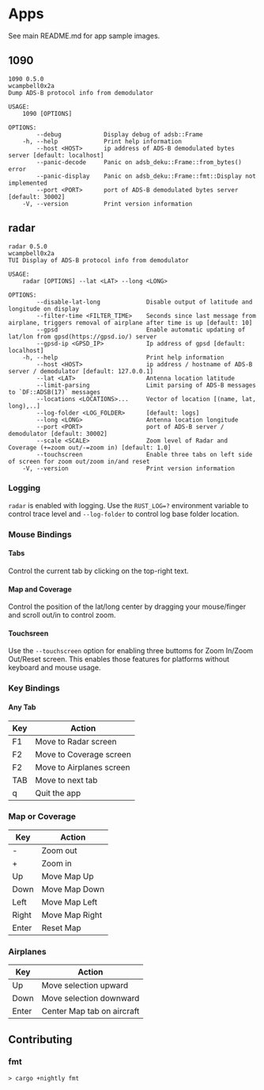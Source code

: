 # Apps

See main README.md for app sample images.

## 1090
```
1090 0.5.0
wcampbell0x2a
Dump ADS-B protocol info from demodulator

USAGE:
    1090 [OPTIONS]

OPTIONS:
        --debug            Display debug of adsb::Frame
    -h, --help             Print help information
        --host <HOST>      ip address of ADS-B demodulated bytes server [default: localhost]
        --panic-decode     Panic on adsb_deku::Frame::from_bytes() error
        --panic-display    Panic on adsb_deku::Frame::fmt::Display not implemented
        --port <PORT>      port of ADS-B demodulated bytes server [default: 30002]
    -V, --version          Print version information
```

## radar
```
radar 0.5.0
wcampbell0x2a
TUI Display of ADS-B protocol info from demodulator

USAGE:
    radar [OPTIONS] --lat <LAT> --long <LONG>

OPTIONS:
        --disable-lat-long             Disable output of latitude and longitude on display
        --filter-time <FILTER_TIME>    Seconds since last message from airplane, triggers removal of airplane after time is up [default: 10]
        --gpsd                         Enable automatic updating of lat/lon from gpsd(https://gpsd.io/) server
        --gpsd-ip <GPSD_IP>            Ip address of gpsd [default: localhost]
    -h, --help                         Print help information
        --host <HOST>                  ip address / hostname of ADS-B server / demodulator [default: 127.0.0.1]
        --lat <LAT>                    Antenna location latitude
        --limit-parsing                Limit parsing of ADS-B messages to `DF::ADSB(17)` messages
        --locations <LOCATIONS>...     Vector of location [(name, lat, long),..]
        --log-folder <LOG_FOLDER>      [default: logs]
        --long <LONG>                  Antenna location longitude
        --port <PORT>                  port of ADS-B server / demodulator [default: 30002]
        --scale <SCALE>                Zoom level of Radar and Coverage (+=zoom out/-=zoom in) [default: 1.0]
        --touchscreen                  Enable three tabs on left side of screen for zoom out/zoom in/and reset
    -V, --version                      Print version information
```

### Logging
`radar` is enabled with logging. Use the `RUST_LOG=?` environment variable to control trace level and `--log-folder` to control log base folder location.

### Mouse Bindings
#### Tabs
Control the current tab by clicking on the top-right text.

#### Map and Coverage
Control the position of the lat/long center by dragging your mouse/finger and scroll out/in to control zoom.

#### Touchsreen
Use the `--touchscreen` option for enabling three buttoms for Zoom In/Zoom Out/Reset screen.
This enables those features for platforms without keyboard and mouse usage.

### Key Bindings

#### Any Tab
|  Key  |  Action                    |
| ----- | -------------------------- |
| F1    | Move to Radar screen       |
| F2    | Move to Coverage screen    |
| F2    | Move to Airplanes screen   |
| TAB   | Move to next tab           |
| q     | Quit the app               |


### Map or Coverage
|  Key  |  Action                    |
| ----- | -------------------------- |
| -     | Zoom out                   |
| +     | Zoom in                    |
| Up    | Move Map Up                |
| Down  | Move Map Down              |
| Left  | Move Map Left              |
| Right | Move Map Right             |
| Enter | Reset Map                  |

### Airplanes
|  Key  |  Action                    |
| ----- | -------------------------- |
| Up    | Move selection upward      |
| Down  | Move selection downward    |
| Enter | Center Map tab on aircraft |

## Contributing

### fmt
```text
> cargo +nightly fmt
```
